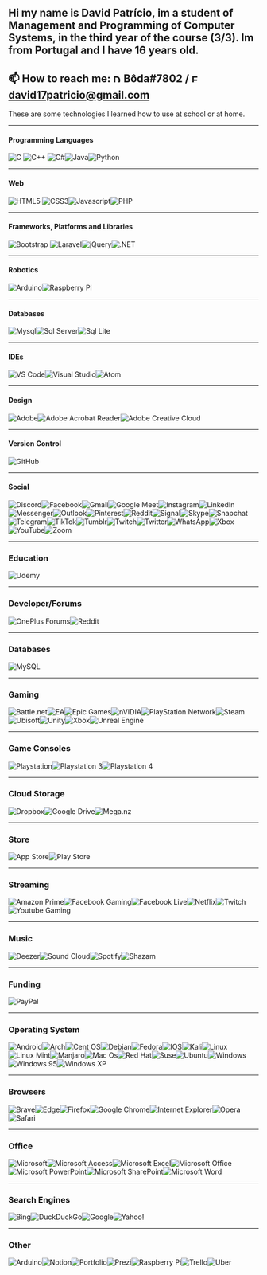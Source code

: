 Hi my name is David Patrício, im a student of Management and Programming of Computer Systems, in the third year of the course (3/3).
Im from Portugal and I have 16 years old.
---
📫 How to reach me: <img alt="Discord" width="16" height="16" src="https://logodownload.org/wp-content/uploads/2017/11/discord-logo-7-1.png"/> Bôda#7802 / <img alt="Email" width="16" height="16" src="https://cdn-icons-png.flaticon.com/512/281/281769.png"/> david17patricio@gmail.com
---
These are some technologies I learned how to use at school or at home.

---

#### Programming Languages
<img alt="C" src="https://img.shields.io/badge/C-00599C?style=for-the-badge&logo=c&logoColor=white"/> <img alt="C++" src="https://img.shields.io/badge/C%2B%2B-00599C?style=for-the-badge&logo=c%2B%2B&logoColor=white"/> <img alt="C#" src="https://img.shields.io/badge/C%23-239120?style=for-the-badge&logo=c-sharp&logoColor=white"/><img alt="Java" src="https://img.shields.io/badge/Java-ED8B00?style=for-the-badge&logo=java&logoColor=white"/><img alt="Python" src="https://img.shields.io/badge/Python-3776AB?style=for-the-badge&logo=python&logoColor=white"/>

---

#### Web
<img alt="HTML5" src="https://img.shields.io/badge/HTML5-E34F26?style=for-the-badge&logo=html5&logoColor=white"/> <img alt="CSS3" src="https://img.shields.io/badge/CSS3-1572B6?style=for-the-badge&logo=css3&logoColor=white"/><img alt="Javascript" src="https://img.shields.io/badge/JavaScript-F7DF1E?style=for-the-badge&logo=javascript&logoColor=black"/><img alt="PHP" src="https://img.shields.io/badge/PHP-777BB4?style=for-the-badge&logo=php&logoColor=white"/>        

---

#### Frameworks, Platforms and Libraries
<img alt="Bootstrap" src="https://img.shields.io/badge/Bootstrap-563D7C?style=for-the-badge&logo=bootstrap&logoColor=white"/> <img alt="Laravel" src="https://img.shields.io/badge/Laravel-FF2D20?style=for-the-badge&logo=laravel&logoColor=white"/><img alt="jQuery" src="https://img.shields.io/badge/jQuery-FAA523?style=for-the-badge&logo=jquery&logoColor=white"/><img alt=".NET" src="https://img.shields.io/badge/.NET-5C2D91?style=for-the-badge&logo=.net&logoColor=white"/>

---

#### Robotics
<img alt="Arduino" src="https://img.shields.io/badge/Arduino-00979C?style=for-the-badge&logo=arduino&logoColor=white"/><img alt="Raspberry Pi" src="https://img.shields.io/badge/-RaspberryPi-C51A4A?style=for-the-badge&logo=Raspberry-Pi"/>

---

#### Databases
<img alt="Mysql" src="https://img.shields.io/badge/MySQL-00758F?style=for-the-badge&logo=mysql&logoColor=white"/><img alt="Sql Server" src="https://img.shields.io/badge/Microsoft_SQL_Server-CC2927?style=for-the-badge&logo=microsoft-sql-server&logoColor=white"/><img alt="Sql Lite" src="https://img.shields.io/badge/SQLite-07405E?style=for-the-badge&logo=sqlite&logoColor=white"/>

---

#### IDEs
<img alt="VS Code" src="https://img.shields.io/badge/Visual%20Studio%20Code-0078d7.svg?style=for-the-badge&logo=visual-studio-code&logoColor=white"/><img alt="Visual Studio" src="https://img.shields.io/badge/Visual%20Studio-5C2D91.svg?style=for-the-badge&logo=visual-studio&logoColor=white"/><img alt="Atom" src="https://img.shields.io/badge/Atom-%2366595C.svg?style=for-the-badge&logo=atom&logoColor=white"/>

---

#### Design
<img alt="Adobe" src="https://img.shields.io/badge/adobe-%23FF0000.svg?style=for-the-badge&logo=adobe&logoColor=white"/><img alt="Adobe Acrobat Reader" src="https://img.shields.io/badge/Adobe%20Acrobat%20Reader-EC1C24.svg?style=for-the-badge&logo=Adobe%20Acrobat%20Reader&logoColor=white"/><img alt="Adobe Creative Cloud" src="https://img.shields.io/badge/Adobe%20Creative%20Cloud-DA1F26.svg?style=for-the-badge&logo=Adobe%20Creative%20Cloud&logoColor=white"/>

---

#### Version Control
<img alt="GitHub" src="https://img.shields.io/badge/github-%23121011.svg?style=for-the-badge&logo=github&logoColor=white"/>

---

#### Social
<img alt="Discord" src="https://img.shields.io/badge/%3CServer%3E-%237289DA.svg?style=for-the-badge&logo=discord&logoColor=white"/><img alt="Facebook" src="https://img.shields.io/badge/Facebook-%231877F2.svg?style=for-the-badge&logo=Facebook&logoColor=white"/><img alt="Gmail" src="https://img.shields.io/badge/Gmail-D14836?style=for-the-badge&logo=gmail&logoColor=white"/><img alt="Google Meet" src="https://img.shields.io/badge/Google%20Meet-00897B?style=for-the-badge&logo=google-meet&logoColor=white"/><img alt="Instagram" src="https://img.shields.io/badge/<handle>-%23E4405F.svg?style=for-the-badge&logo=Instagram&logoColor=white"/><img alt="LinkedIn" src="https://img.shields.io/badge/linkedin-%230077B5.svg?style=for-the-badge&logo=linkedin&logoColor=white"/><img alt="Messenger" src="https://img.shields.io/badge/Messenger-00B2FF?style=for-the-badge&logo=messenger&logoColor=white"/><img alt="Outlook" src="https://img.shields.io/badge/Microsoft_Outlook-0078D4?style=for-the-badge&logo=microsoft-outlook&logoColor=white"/><img alt="Pinterest" src="https://img.shields.io/badge/<handle>-%23E60023.svg?style=for-the-badge&logo=Pinterest&logoColor=white"/><img alt="Reddit" src="https://img.shields.io/badge/Reddit-FF4500?style=for-the-badge&logo=reddit&logoColor=white"/><img alt="Signal" src="https://img.shields.io/badge/Signal-%23039BE5.svg?style=for-the-badge&logo=Signal&logoColor=white"/><img alt="Skype" src="https://img.shields.io/badge/<handle>-%2300AFF0.svg?style=for-the-badge&logo=Skype&logoColor=white"/><img alt="Snapchat" src="https://img.shields.io/badge/<handle>-%23FFFC00.svg?style=for-the-badge&logo=Snapchat&logoColor=white"/><img alt="Telegram" src="https://img.shields.io/badge/Telegram-2CA5E0?style=for-the-badge&logo=telegram&logoColor=white"/><img alt="TikTok" src="https://img.shields.io/badge/<handle>-%23000000.svg?style=for-the-badge&logo=TikTok&logoColor=white"/><img alt="Tumblr" src="https://img.shields.io/badge/<handle>-%2336465D.svg?style=for-the-badge&logo=Tumblr&logoColor=white"/><img alt="Twitch" src="https://img.shields.io/badge/<handle>-%239146FF.svg?style=for-the-badge&logo=Twitch&logoColor=white"/><img alt="Twitter" src="https://img.shields.io/badge/<handle>-%231DA1F2.svg?style=for-the-badge&logo=Twitter&logoColor=white"/><img alt="WhatsApp" src="https://img.shields.io/badge/WhatsApp-25D366?style=for-the-badge&logo=whatsapp&logoColor=white"/><img alt="Xbox" src="https://img.shields.io/badge/<handle>-%23107C10.svg?style=for-the-badge&logo=Xbox&logoColor=white"/><img alt="YouTube" src="https://img.shields.io/badge/<handle>-%23FF0000.svg?style=for-the-badge&logo=YouTube&logoColor=white"/><img alt="Zoom" src="https://img.shields.io/badge/Zoom-2D8CFF?style=for-the-badge&logo=zoom&logoColor=white"/>

---

### Education
<img alt="Udemy" src="https://img.shields.io/badge/Udemy-A435F0?style=for-the-badge&logo=Udemy&logoColor=white"/>

---

### Developer/Forums
<img alt="OnePlus Forums" src="https://img.shields.io/badge/OnePlusForums-%23EB0028.svg?style=for-the-badge&logo=OnePlus&logoColor=white"/><img alt="Reddit" src="https://img.shields.io/badge/Reddit-%23FF4500.svg?style=for-the-badge&logo=Reddit&logoColor=white"/>

---

### Databases
<img alt="MySQL" src="https://img.shields.io/badge/mysql-%2300000f.svg?style=for-the-badge&logo=mysql&logoColor=white"/>

---

### Gaming
<img alt="Battle.net" src="https://img.shields.io/badge/battle.net-%2300AEFF.svg?style=for-the-badge&logo=battle.net&logoColor=white"/><img alt="EA" src="https://img.shields.io/badge/ea-%23000000.svg?style=for-the-badge&logo=ea&logoColor=white"/><img alt="Epic Games" src="https://img.shields.io/badge/epicgames-%23313131.svg?style=for-the-badge&logo=epicgames&logoColor=white"/><img alt="nVIDIA " src="https://img.shields.io/badge/nVIDIA-%2376B900.svg?style=for-the-badge&logo=nVIDIA&logoColor=white"/><img alt="PlayStation Network" src="https://img.shields.io/badge/PSN-%230070D1.svg?style=for-the-badge&logo=Playstation&logoColor=white"/><img alt="Steam" src="https://img.shields.io/badge/steam-%23000000.svg?style=for-the-badge&logo=steam&logoColor=white"/><img alt="Ubisoft" src="https://img.shields.io/badge/Ubisoft-%23F5F5F5.svg?style=for-the-badge&logo=Ubisoft&logoColor=black"/><img alt="Unity" src="https://img.shields.io/badge/unity-%23000000.svg?style=for-the-badge&logo=unity&logoColor=white"/><img alt="Xbox" src="https://img.shields.io/badge/xbox-%23107C10.svg?style=for-the-badge&logo=xbox&logoColor=white"/><img alt="Unreal Engine" src="https://img.shields.io/badge/unrealengine-%23313131.svg?style=for-the-badge&logo=unrealengine&logoColor=white"/>

---

### Game Consoles
<img alt="Playstation" src="https://img.shields.io/badge/Playstation-003791?style=for-the-badge&logo=playstation&logoColor=white"/><img alt="Playstation 3" src="https://img.shields.io/badge/Playstation%203-003791?style=for-the-badge&logo=playstation-3&logoColor=white"/><img alt="Playstation 4" src="https://img.shields.io/badge/Playstation%204-003791?style=for-the-badge&logo=playstation-4&logoColor=white"/>

---

### Cloud Storage
<img alt="Dropbox" src="https://img.shields.io/badge/Dropbox-%233B4D98.svg?style=for-the-badge&logo=Dropbox&logoColor=white"/><img alt="Google Drive" src="https://img.shields.io/badge/Google%20Drive-4285F4?style=for-the-badge&logo=googledrive&logoColor=white"/><img alt="Mega.nz	" src="https://img.shields.io/badge/Mega-%23D90007.svg?style=for-the-badge&logo=Mega&logoColor=white"/>

---

### Store
<img alt="App Store	" src="https://img.shields.io/badge/App_Store-0D96F6?style=for-the-badge&logo=app-store&logoColor=white"/><img alt="Play Store" src="https://img.shields.io/badge/Google_Play-414141?style=for-the-badge&logo=google-play&logoColor=white"/>

---

### Streaming
<img alt="Amazon Prime" src="https://img.shields.io/badge/Amazon%20Prime-0F79AF?style=for-the-badge&logo=amazonprime&logoColor=white"/><img alt="Facebook Gaming" src="https://img.shields.io/badge/Facebook%20Gaming-015BE5?style=for-the-badge&logo=facebookgaming&logoColor=white"/><img alt="Facebook Live" src="https://img.shields.io/badge/Facebook%20Live-ED4242?style=for-the-badge&logo=Facebook%20Live&logoColor=white"/><img alt="Netflix" src="https://img.shields.io/badge/Netflix-E50914?style=for-the-badge&logo=netflix&logoColor=white"/><img alt="Twitch" src="https://img.shields.io/badge/Twitch-9347FF?style=for-the-badge&logo=twitch&logoColor=white"/><img alt="Youtube Gaming" src="https://img.shields.io/badge/Youtube%20Gaming-FF0000?style=for-the-badge&logo=Youtubegaming&logoColor=white"/>

---

### Music
<img alt="Deezer" src="https://img.shields.io/badge/Deezer-FEAA2D?style=for-the-badge&logo=deezer&logoColor=white"/><img alt="Sound Cloud" src="https://img.shields.io/badge/sound%20cloud-FF5500?style=for-the-badge&logo=soundcloud&logoColor=white"/><img alt="Spotify" src="https://img.shields.io/badge/Spotify-1ED760?style=for-the-badge&logo=spotify&logoColor=white"/><img alt="Shazam" src="https://img.shields.io/badge/shazam-1476FE?style=for-the-badge&logo=shazam&logoColor=white"/>

---

### Funding
<img alt="PayPal" src="https://img.shields.io/badge/PayPal-00457C?style=for-the-badge&logo=paypal&logoColor=white"/>

---

### Operating System
<img alt="Android" src="https://img.shields.io/badge/Android-3DDC84?style=for-the-badge&logo=android&logoColor=white"/><img alt="Arch" src="https://img.shields.io/badge/Arch%20Linux-1793D1?logo=arch-linux&logoColor=fff&style=for-the-badge"/><img alt="Cent OS	" src="https://img.shields.io/badge/cent%20os-002260?style=for-the-badge&logo=centos&logoColor=F0F0F0"/><img alt="Debian" src="https://img.shields.io/badge/Debian-D70A53?style=for-the-badge&logo=debian&logoColor=white"/><img alt="Fedora" src="https://img.shields.io/badge/Fedora-294172?style=for-the-badge&logo=fedora&logoColor=white"/><img alt="IOS" src="https://img.shields.io/badge/iOS-000000?style=for-the-badge&logo=ios&logoColor=white"/><img alt="Kali" src="https://img.shields.io/badge/Kali-268BEE?style=for-the-badge&logo=kalilinux&logoColor=white"/><img alt="Linux" src="https://img.shields.io/badge/Linux-FCC624?style=for-the-badge&logo=linux&logoColor=black"/><img alt="Linux Mint" src="https://img.shields.io/badge/Linux%20Mint-87CF3E?style=for-the-badge&logo=Linux%20Mint&logoColor=white"/><img alt="Manjaro" src="https://img.shields.io/badge/Manjaro-35BF5C?style=for-the-badge&logo=Manjaro&logoColor=white"/><img alt="Mac Os" src="https://img.shields.io/badge/mac%20os-000000?style=for-the-badge&logo=macos&logoColor=F0F0F0"/><img alt="Red Hat" src="https://img.shields.io/badge/Red%20Hat-EE0000?style=for-the-badge&logo=redhat&logoColor=white"/><img alt="Suse" src="https://img.shields.io/badge/SUSE-0C322C?style=for-the-badge&logo=SUSE&logoColor=white"/><img alt="Ubuntu" src="https://img.shields.io/badge/Ubuntu-E95420?style=for-the-badge&logo=ubuntu&logoColor=white"/><img alt="Windows" src="https://img.shields.io/badge/Windows-0078D6?style=for-the-badge&logo=windows&logoColor=white"><img alt="Windows 95" src="https://img.shields.io/badge/Windows%2095-008484?style=for-the-badge&logo=windows95&logoColor=white"/><img alt="Windows XP" src="https://img.shields.io/badge/Windows%20xp-003399?style=for-the-badge&logo=windowsxp&logoColor=white"/>

---

### Browsers
<img alt="Brave" src="https://img.shields.io/badge/Brave-FB542B?style=for-the-badge&logo=Brave&logoColor=white"/><img alt="Edge" src="https://img.shields.io/badge/Edge-0078D7?style=for-the-badge&logo=Microsoft-edge&logoColor=white"/><img alt="Firefox" src="https://img.shields.io/badge/Firefox-FF7139?style=for-the-badge&logo=Firefox-Browser&logoColor=white"/><img alt="Google Chrome" src="https://img.shields.io/badge/Google%20Chrome-4285F4?style=for-the-badge&logo=GoogleChrome&logoColor=white"/><img alt="Internet Explorer" src="https://img.shields.io/badge/Internet%20Explorer-0076D6?style=for-the-badge&logo=Internet%20Explorer&logoColor=white"/><img alt="Opera" src="https://img.shields.io/badge/Opera-FF1B2D?style=for-the-badge&logo=Opera&logoColor=white"/><img alt="Safari" src="https://img.shields.io/badge/Safari-000000?style=for-the-badge&logo=Safari&logoColor=white"/>

---

### Office
<img alt="Microsoft" src="https://img.shields.io/badge/Microsoft-0078D4?style=for-the-badge&logo=microsoft&logoColor=white"/><img alt="Microsoft Access" src="https://img.shields.io/badge/Microsoft_Access-A4373A?style=for-the-badge&logo=microsoft-access&logoColor=white"/><img alt="Microsoft Excel" src="https://img.shields.io/badge/Microsoft_Excel-217346?style=for-the-badge&logo=microsoft-excel&logoColor=white"/><img alt="Microsoft Office" src="https://img.shields.io/badge/Microsoft_Office-D83B01?style=for-the-badge&logo=microsoft-office&logoColor=white"/><img alt="Microsoft PowerPoint" src="https://img.shields.io/badge/Microsoft_PowerPoint-B7472A?style=for-the-badge&logo=microsoft-powerpoint&logoColor=white"/><img alt="Microsoft SharePoint" src="https://img.shields.io/badge/Microsoft_SharePoint-0078D4?style=for-the-badge&logo=microsoft-sharepoint&logoColor=white"/><img alt="Microsoft Word" src="https://img.shields.io/badge/Microsoft_Word-2B579A?style=for-the-badge&logo=microsoft-word&logoColor=white"/>

---

### Search Engines
<img alt="Bing" src="https://img.shields.io/badge/Microsoft%20Bing-258FFA?style=for-the-badge&logo=Microsoft%20Bing&logoColor=white"/><img alt="DuckDuckGo" src="https://img.shields.io/badge/DuckDuckGo-DE5833?style=for-the-badge&logo=DuckDuckGo&logoColor=white"/><img alt="Google" src="https://img.shields.io/badge/google-4285F4?style=for-the-badge&logo=google&logoColor=white"/><img alt="Yahoo!" src="https://img.shields.io/badge/Yahoo!-6001D2?style=for-the-badge&logo=Yahoo!&logoColor=white"/>

---

### Other
<img alt="Arduino" src="https://img.shields.io/badge/-Arduino-00979D?style=for-the-badge&logo=Arduino&logoColor=white"/><img alt="Notion" src="https://img.shields.io/badge/Notion-%23000000.svg?style=for-the-badge&logo=notion&logoColor=white"/><img alt="Portfolio" src="https://img.shields.io/badge/Portfolio-%23000000.svg?style=for-the-badge&logo=firefox&logoColor=#FF7139"/><img alt="Prezi" src="https://img.shields.io/badge/Prezi-%23000000.svg?style=for-the-badge&logo=Prezi&logoColor=white"/><img alt="Raspberry Pi" src="https://img.shields.io/badge/-RaspberryPi-C51A4A?style=for-the-badge&logo=Raspberry-Pi"/><img alt="Trello" src="https://img.shields.io/badge/Trello-%23026AA7.svg?style=for-the-badge&logo=Trello&logoColor=white"/><img alt="Uber" src="https://img.shields.io/badge/Uber-%23000000.svg?style=for-the-badge&logo=Uber&logoColor=white"/>
